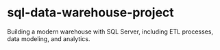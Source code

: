 # sql-data-warehouse-project
Building a modern warehouse with SQL Server, including ETL processes, data modeling, and analytics. 
